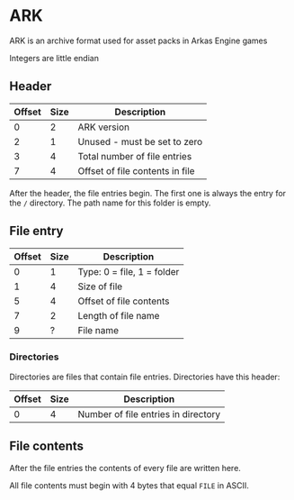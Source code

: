 # ARK
ARK is an archive format used for asset packs in Arkas Engine games

Integers are little endian

## Header
| Offset | Size | Description                                                       |
| ------ | ---- | ----------------------------------------------------------------- |
| 0      | 2    | ARK version                                                       |
| 2      | 1    | Unused - must be set to zero                                      |
| 3      | 4    | Total number of file entries                                      |
| 7      | 4    | Offset of file contents in file                                   |

After the header, the file entries begin. The first one is always the entry for the `/`
directory. The path name for this folder is empty.

## File entry
| Offset | Size | Description                                                       |
| ------ | ---- | ----------------------------------------------------------------- |
| 0      | 1    | Type: 0 = file, 1 = folder                                        |
| 1      | 4    | Size of file                                                      |
| 5      | 4    | Offset of file contents                                           |
| 7      | 2    | Length of file name                                               |
| 9      | ?    | File name                                                         |

### Directories
Directories are files that contain file entries. Directories have this header:

| Offset | Size | Description                                                       |
| ------ | ---- | ----------------------------------------------------------------- |
| 0      | 4    | Number of file entries in directory                               |

## File contents
After the file entries the contents of every file are written here.

All file contents must begin with 4 bytes that equal `FILE` in ASCII.
